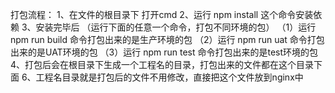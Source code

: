 ﻿打包流程：
	1、在文件的根目录下 打开cmd
	2、运行 npm install 这个命令安装依赖
	3、安装完毕后 （运行下面的任意一个命令，打包不同环境的包）
		（1）运行 npm run build 命令打包出来的是生产环境的包
		（2）运行 npm run uat 命令打包出来的是UAT环境的包
		（3）运行 npm run test 命令打包出来的是test环境的包
	4、打包后会在根目录下生成一个工程名的目录，打包出来的文件都在这个目录下面
	6、工程名目录就是打包后的文件不用修改，直接把这个文件放到nginx中



